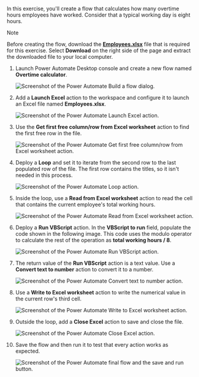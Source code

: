 In this exercise, you'll create a flow that calculates how many overtime hours employees have worked. Consider that a typical working day is eight hours.

> [!NOTE]
> Before creating the flow, download the [**Employees.xlsx**](https://github.com/MicrosoftDocs/mslearn-developer-tools-power-platform/blob/master/power-automate-desktop/Employees.zip) file that is required for this exercise. Select **Download** on the right side of the page and extract the downloaded file to your local computer.

1. Launch Power Automate Desktop console and create a new flow named **Overtime calculator**.

    ![Screenshot of the Power Automate Build a flow dialog.](..\media\first-exercise-new-flow.png)

1. Add a **Launch Excel** action to the workspace and configure it to launch an Excel file named **Employees.xlsx**.

    ![Screenshot of the Power Automate Launch Excel action.](..\media\first-exercise-launch-excel-action.png)

1. Use the **Get first free column/row from Excel worksheet** action to find the first free row in the file.

    ![Screenshot of the Power Automate Get first free column/row from Excel worksheet action.](..\media\first-exercise-get-first-free-column-row-from-excel-worksheet-action.png)

1. Deploy a **Loop** and set it to iterate from the second row to the last populated row of the file. The first row contains the titles, so it isn't needed in this process.

    ![Screenshot of the Power Automate Loop action.](..\media\first-exercise-loop-action.png)

1. Inside the loop, use a **Read from Excel worksheet** action to read the cell that contains the current employee's total working hours.

    ![Screenshot of the Power Automate Read from Excel worksheet action.](..\media\first-exercise-read-from-excel-worksheet-action.png)

1. Deploy a **Run VBScript** action. In the **VBScript to run** field, populate the code shown in the following image. This code uses the modulo operator to calculate the rest of the operation as **total working hours / 8**.

    ![Screenshot of the Power Automate Run VBScript action.](..\media\first-exercise-run-vbscript-action.png)

1. The return value of the **Run VBScript** action is a text value. Use a **Convert text to number** action to convert it to a number.

    ![Screenshot of the Power Automate Convert text to number action.](..\media\first-exercise-convert-text-to-number-action.png)

1. Use a **Write to Excel worksheet** action to write the numerical value in the current row's third cell.

    ![Screenshot of the Power Automate Write to Excel worksheet action.](..\media\first-exercise-write-to-excel-worksheet-action.png)

1. Outside the loop, add a **Close Excel** action to save and close the file.

    ![Screenshot of the Power Automate Close Excel action.](..\media\first-exercise-close-excel-action.png)

1. Save the flow and then run it to test that every action works as expected.

    ![Screenshot of the Power Automate final flow and the save and run button.](..\media\first-exercise-final-flow.png)
